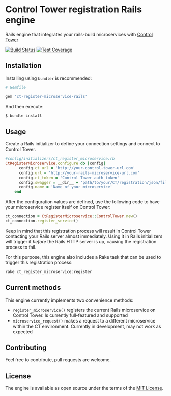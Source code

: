# Control Tower registration Rails engine

Rails engine that integrates your rails-build microservices with [Control Tower](https://github.com/control-tower/control-tower)

[![Build Status](https://travis-ci.org/control-tower/ct-register-microservice-rails.svg?branch=master)](https://travis-ci.org/control-tower/ct-register-microservice-rails)
[![Test Coverage](https://api.codeclimate.com/v1/badges/85eeb71033246c5c259d/test_coverage)](https://codeclimate.com/github/control-tower/ct-register-microservice-rails/test_coverage)

## Installation

Installing using `bundler` is recommended:

```ruby
# Gemfile

gem 'ct-register-microservice-rails'
```

And then execute:
```bash
$ bundle install
```

## Usage

Create a Rails initializer to define your connection settings and connect to Control Tower. 
```ruby
#config/initializers/ct_register_microservice.rb
CtRegisterMicroservice.configure do |config|
      config.ct_url = 'http://your-control-tower-url.com'
      config.url = 'http://your-rails-microservice-url.com'
      config.ct_token = 'Control Tower auth token'
      config.swagger = __dir__ + 'path/to/your/CT/registration/json/file'
      config.name = 'Name of your microservice'
    end
```

After the configuration values are defined, use the following code to have your microservice register itself on Control Tower:

 ```ruby
ct_connection = CtRegisterMicroservice::ControlTower.new()
ct_connection.register_service()
```

Keep in mind that this registration process will result in Control Tower contacting your Rails server almost immediately.
Using it in Rails initializers will trigger it *before* the Rails HTTP server is up, causing the registration process to fail.

For this purpose, this engine also includes a Rake task that can be used to trigger this registration process:

```bash
rake ct_register_microservice:register
```


## Current methods

This engine currently implements two convenience methods:

- `register_microservice()` registers the current Rails microservice on Control Tower. Is currently full-featured and supported
- `microservice_request()` makes a request to a different microservice within the CT environment. Currently in development, may not work as expected

## Contributing
Feel free to contribute, pull requests are welcome.

## License
The engine is available as open source under the terms of the [MIT License](http://opensource.org/licenses/MIT).
